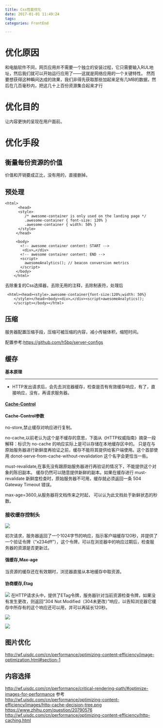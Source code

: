```yaml
---
title: Css性能优化
date: 2017-01-01 11:49:24
tags:
categories: FrontEnd

---
```

# 优化原因

和电脑软件不同，网页应用并不需要一个独立的安装过程，它只需要输入RUL地址，然后我们就可以开始运行应用了——这就是网络应用的一个关键特性。
然而要想获得这种瞬间达成的效果，我们非得先获取那些加起来足有几MB的数据，然后在几百毫秒内，把这几十上百份资源集合起来才行

# 优化目的

让内容更快的呈现在用户面前。

# 优化手段

## 衡量每份资源的价值


价值和开销要成正比，没有用的，直接删掉。

## 预处理
```
<html>
      <head>
      <style>
         /* awesome-container is only used on the landing page */
         .awesome-container { font-size: 120% }
         .awesome-container { width: 50% }
      </style>
     </head>
    
     <body>
       <!-- awesome container content: START -->
        <div>…</div>
       <!-- awesome container content: END -->
       <script>
         awesomeAnalytics(); // beacon conversion metrics
       </script>
     </body>
    </html>
```

去除重复的Css选择器，去除无用的注释，去除制表符，处理后

```
 <html><head><style>.awesome-container{font-size:120%;width: 50%}
    </style></head><body><div>…</div><script>awesomeAnalytics();
    </script></body></html>
```


## 压缩

服务器配置压缩手段，压缩可被压缩的内容，减小传输体积，缩短时间。

配置参考:https://github.com/h5bp/server-configs

## 缓存

**基本原理**

------
- HTTP发出请求后，会先去浏览器缓存，检查是否有有效缓存响应，有了，直接响应，没有，再请求服务器。

#### [Cache-Control](https://www.w3.org/Protocols/rfc2616/rfc2616-sec14.html#sec14.9)

#### Cache-Control参数

no-store,禁止缓存对响应进行复制。

no-cache,以前老认为这个是不缓存的意思，下面从《HTTP权威指南》摘录一段解释：标识为 no-cache 的响应实际上是可以存储在本地缓存区中的。 只是在与原始服务器进行新鲜度再验证之前，缓存不能将其提供给客户端使用。这个首部使用 donot-serve-from-cache-without-revalidation 这个名字会更恰当一些。

must-revalidate,在事先没有跟原始服务器进行再验证的情况下，不能提供这个对象的陈旧副本。 缓存仍然可以随意提供新鲜的副本。如果在缓存进行 must-revalidate 新鲜度检查时，原始服务器不可用，缓存就必须返回一条 504 Gateway Timeout 错误。

max-age=3600,从服务器将文档传来之时起， 可以认为此文档处于新鲜状态的秒数。


### 接收缓存控制头
![](http://wf.uisdc.com/cn/performance/optimizing-content-efficiency/images/http-request.png)

初次请求，服务器返回了一个1024字节的响应，指示客户端缓存120秒，并提供了一个验证令牌（“x234dff”），这个令牌，可以在浏览器中的响应过期后，检查服务器的资源是否更新过。


#### 强缓存,Max-age

当资源的缓存还在有效期时，浏览器直接从本地缓存中取资源。


#### 协商缓存,Etag

  ![](http://wf.uisdc.com/cn/performance/optimizing-content-efficiency/images/http-cache-control.png)
在HTTP请求头中，提供了ETag令牌，服务器针对当前资源检查令牌，如果没有发生更改，则返回“304 Not Modified（304未更改）”响应，以告知浏览器它缓存中所存有的这个响应还可以用，并可以再延长120秒。


![](https://dn-cnode.qbox.me/FjK1Jxu_BS-eYytLgoKJqdXUHcQm)

![](http://wf.uisdc.com/cn/performance/optimizing-content-efficiency/images/http-cache-decision-tree.png)

## 图片优化

http://wf.uisdc.com/cn/performance/optimizing-content-efficiency/image-optimization.html#section-1
## 内容选择
http://wf.uisdc.com/cn/performance/critical-rendering-path/#optimize-images-for-performance
参考
     http://wf.uisdc.com/cn/performance/optimizing-content-efficiency/images/http-cache-decision-tree.png
     https://www.zhihu.com/question/20790576
     http://wf.uisdc.com/cn/performance/optimizing-content-efficiency/http-caching.html
